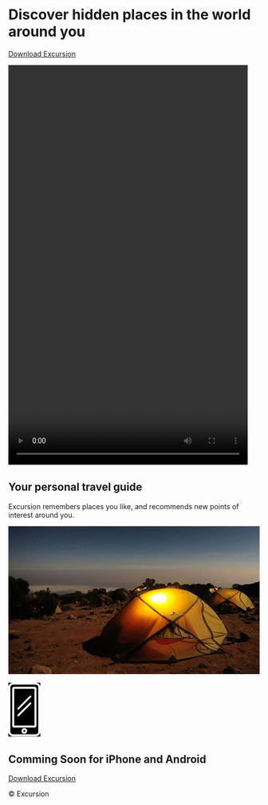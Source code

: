 <html lang="en">
<head>
    <link rel="stylesheet" type="text/css" href="style.css">
    <meta charset="UTF-8">
    <meta name="viewport" content="width=device-width, initial-scale=1.0">
    <title>Excursions</title>
</head>
  
<body>
    <h1>Discover hidden places in the world around you</h1>
    <a href="#" class="download">Download Excursion</a>
    <p>
        <video width="480" height="800" autoplay>
            <source src="video/excursion.mp4" type="video/mp4" />
            Your browser does not support the video tag.
        </video>
    </p>
    <h2>Your personal travel guide</h2>
    <p>Excursion remembers places you like, and recommends new points of interest around you.</p>
    <p><img src="images/camp.jpg"></p>
    <p><img src="images/phone.png"></p>
    <h2>Comming Soon for iPhone and Android</h2>
    <a href="#" class="download">Download Excursion</a>
    <p class="footer">&copy; Excursion</p>
</body>  
</html>
